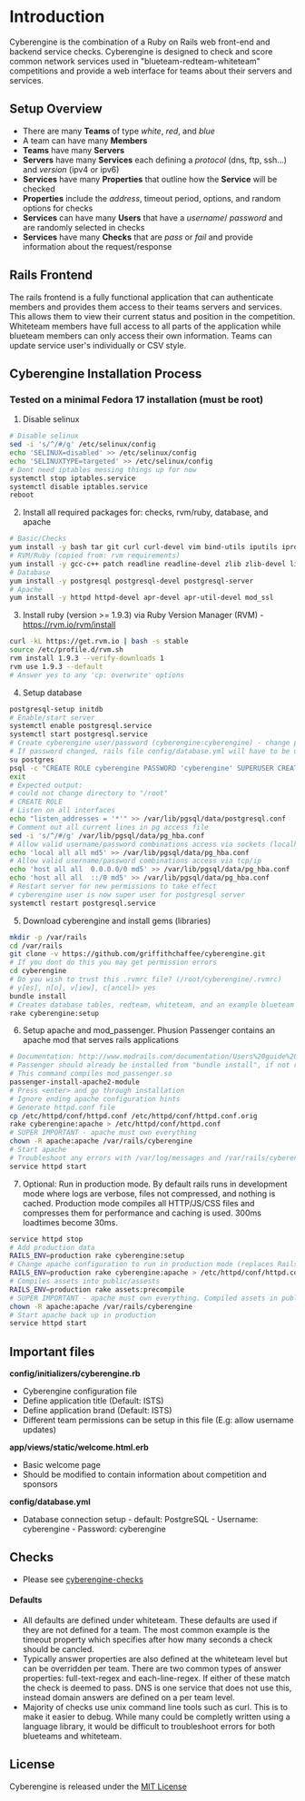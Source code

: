 # Introduction

Cyberengine is the combination of a Ruby on Rails web front-end and backend service checks. Cyberengine is designed to check and score common network services used in "blueteam-redteam-whiteteam" competitions and provide a web interface for teams about their servers and services.


## Setup Overview

* There are many **Teams** of type _white_, _red_, and _blue_
* A team can have many **Members** 
* **Teams** have many **Servers**
* **Servers** have many **Services** each defining a _protocol_ (dns, ftp, ssh...) and _version_ (ipv4 or ipv6) 
* **Services** have many **Properties** that outline how the **Service** will be checked
* **Properties** include the _address_, timeout period, options, and random options for checks
* **Services** can have many **Users** that have a _username_/ _password_ and are randomly selected in checks
* **Services** have many **Checks** that are _pass_ or _fail_ and provide information about the request/response


## Rails Frontend

The rails frontend is a fully functional application that can authenticate members and provides them access to their teams servers and services. This allows them to view their current status and position in the competition. Whiteteam members have full access to all parts of the application while blueteam members can only access their own information. Teams can update service user's individually or CSV style. 


## Cyberengine Installation Process 
### Tested on a minimal Fedora 17 installation (must be root)

1. Disable selinux
```bash
# Disable selinux
sed -i 's/^/#/g' /etc/selinux/config
echo 'SELINUX=disabled' >> /etc/selinux/config
echo 'SELINUXTYPE=targeted' >> /etc/selinux/config
# Dont need iptables messing things up for now
systemctl stop iptables.service
systemctl disable iptables.service
reboot
```

2. Install all required packages for: checks, rvm/ruby, database, and apache
```bash
# Basic/Checks
yum install -y bash tar git curl curl-devel vim bind-utils iputils iproute
# RVM/Ruby (copied from: rvm requirements) 
yum install -y gcc-c++ patch readline readline-devel zlib zlib-devel libyaml-devel libffi-devel openssl-devel make bzip2 autoconf automake libtool bison iconv-devel
# Database
yum install -y postgresql postgresql-devel postgresql-server
# Apache
yum install -y httpd httpd-devel apr-devel apr-util-devel mod_ssl
```

3. Install ruby (version >= 1.9.3) via Ruby Version Manager (RVM) - https://rvm.io/rvm/install
```bash
curl -kL https://get.rvm.io | bash -s stable
source /etc/profile.d/rvm.sh
rvm install 1.9.3 --verify-downloads 1
rvm use 1.9.3 --default
# Answer yes to any 'cp: overwrite' options
```

4. Setup database
```bash
postgresql-setup initdb
# Enable/start server
systemctl enable postgresql.service
systemctl start postgresql.service
# Create cyberengine user/password (cyberengine:cyberengine) - change password in competition
# If password changed, rails file config/database.yml will have to be updated
su postgres
psql -c "CREATE ROLE cyberengine PASSWORD 'cyberengine' SUPERUSER CREATEDB CREATEROLE INHERIT LOGIN"
exit
# Expected output:
# could not change directory to "/root"
# CREATE ROLE
# Listen on all interfaces
echo "listen_addresses = '*'" >> /var/lib/pgsql/data/postgresql.conf 
# Comment out all current lines in pg access file
sed -i 's/^/#/g' /var/lib/pgsql/data/pg_hba.conf
# Allow valid username/password combinations access via sockets (localhost)
echo 'local all all md5' >> /var/lib/pgsql/data/pg_hba.conf 
# Allow valid username/password combinations access via tcp/ip
echo 'host all all  0.0.0.0/0 md5' >> /var/lib/pgsql/data/pg_hba.conf 
echo 'host all all  ::/0 md5' >> /var/lib/pgsql/data/pg_hba.conf 
# Restart server for new permissions to take effect
# cyberengine user is now super user for postgresql server
systemctl restart postgresql.service
```

5. Download cyberengine and install gems (libraries)
```bash
mkdir -p /var/rails
cd /var/rails
git clone -v https://github.com/griffithchaffee/cyberengine.git
# If you dont do this you may get permission errors
cd cyberengine
# Do you wish to trust this .rvmrc file? (/root/cyberengine/.rvmrc)
# y[es], n[o], v[iew], c[ancel]> yes
bundle install
# Creates database tables, redteam, whiteteam, and an example blueteam
rake cyberengine:setup
```

6. Setup apache and mod_passenger. Phusion Passenger contains an apache mod that serves rails applications
```bash
# Documentation: http://www.modrails.com/documentation/Users%20guide%20Apache.html
# Passenger should already be installed from "bundle install", if not run: gem install passenger
# This command compiles mod_passenger.so
passenger-install-apache2-module
# Press <enter> and go through installation
# Ignore ending apache configuration hints
# Generate httpd.conf file
cp /etc/httpd/conf/httpd.conf /etc/httpd/conf/httpd.conf.orig
rake cyberengine:apache > /etc/httpd/conf/httpd.conf
# SUPER IMPORTANT - apache must own everything
chown -R apache:apache /var/rails/cyberengine 
# Start apache
# Troubleshoot any errors with /var/log/messages and /var/rails/cyberengine/log/apache_error.log
service httpd start
```

7. Optional: Run in production mode. By default rails runs in development mode where logs are verbose, files not compressed, and nothing is cached. Production mode compiles all HTTP/JS/CSS files and compresses them for performance and caching is used. 300ms loadtimes become 30ms.
```bash
service httpd stop
# Add production data
RAILS_ENV=production rake cyberengine:setup
# Change apache configuration to run in production mode (replaces RailsEnv option)
RAILS_ENV=production rake cyberengine:apache > /etc/httpd/conf/httpd.conf
# Compiles assets into public/assests 
RAILS_ENV=production rake assets:precompile
# SUPER IMPORTANT - apache must own everything. Compiled assets in public/assets are owned by root by default and will cause errors.
chown -R apache:apache /var/rails/cyberengine 
# Start apache back up in production
service httpd start
```

## Important files

**config/initializers/cyberengine.rb**
* Cyberengine configuration file
* Define application title (Default: ISTS)
* Define application brand (Default: ISTS)
* Different team permissions can be setup in this file (E.g: allow username updates)

**app/views/static/welcome.html.erb** 
* Basic welcome page
* Should be modified to contain information about competition and sponsors

**config/database.yml**
* Database connection setup - default: PostgreSQL - Username: cyberengine - Password: cyberengine


## Checks
* Please see [cyberengine-checks](https://github.com/griffithchaffee/cyberengine-checks)

#### Defaults
* All defaults are defined under whiteteam. These defaults are used if they are not defined for a team. The most common example is the timeout property which specifies after how many seconds a check should be cancled.
* Typically answer properties are also defined at the whiteteam level but can be overridden per team. There are two common types of answer properties: full-text-regex and each-line-regex. If either of these match the check is deemed to pass. DNS is one service that does not use this, instead domain answers are defined on a per team level.
* Majority of checks use unix command line tools such as curl. This is to make it easier to debug. While many could be completly written using a language library, it would be difficult to troubleshoot errors for both blueteams and whiteteam.


## License
Cyberengine is released under the [MIT License](http://www.opensource.org/licenses/MIT)

